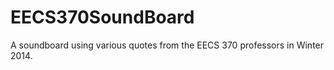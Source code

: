 EECS370SoundBoard
=================

A soundboard using various quotes from the EECS 370 professors in Winter 2014.
